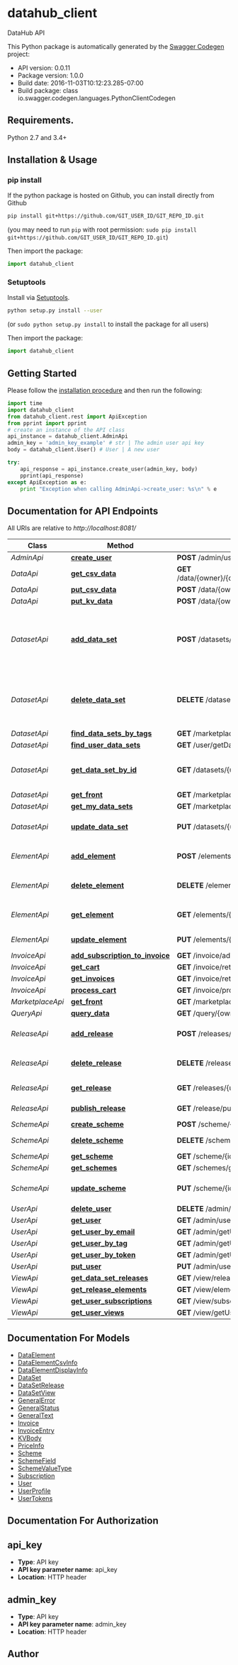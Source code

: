 # datahub_client
DataHub API

This Python package is automatically generated by the [Swagger Codegen](https://github.com/swagger-api/swagger-codegen) project:

- API version: 0.0.11
- Package version: 1.0.0
- Build date: 2016-11-03T10:12:23.285-07:00
- Build package: class io.swagger.codegen.languages.PythonClientCodegen

## Requirements.

Python 2.7 and 3.4+

## Installation & Usage
### pip install

If the python package is hosted on Github, you can install directly from Github

```sh
pip install git+https://github.com/GIT_USER_ID/GIT_REPO_ID.git
```
(you may need to run `pip` with root permission: `sudo pip install git+https://github.com/GIT_USER_ID/GIT_REPO_ID.git`)

Then import the package:
```python
import datahub_client 
```

### Setuptools

Install via [Setuptools](http://pypi.python.org/pypi/setuptools).

```sh
python setup.py install --user
```
(or `sudo python setup.py install` to install the package for all users)

Then import the package:
```python
import datahub_client
```

## Getting Started

Please follow the [installation procedure](#installation--usage) and then run the following:

```python
import time
import datahub_client
from datahub_client.rest import ApiException
from pprint import pprint
# create an instance of the API class
api_instance = datahub_client.AdminApi
admin_key = 'admin_key_example' # str | The admin user api key
body = datahub_client.User() # User | A new user

try:
    api_response = api_instance.create_user(admin_key, body)
    pprint(api_response)
except ApiException as e:
    print "Exception when calling AdminApi->create_user: %s\n" % e

```

## Documentation for API Endpoints

All URIs are relative to *http://localhost:8081/*

Class | Method | HTTP request | Description
------------ | ------------- | ------------- | -------------
*AdminApi* | [**create_user**](docs/AdminApi.md#create_user) | **POST** /admin/user | 
*DataApi* | [**get_csv_data**](docs/DataApi.md#get_csv_data) | **GET** /data/{owner}/{dataset}/{release}/{element}/getCSVBlock | 
*DataApi* | [**put_csv_data**](docs/DataApi.md#put_csv_data) | **POST** /data/{owner}/{dataset}/{release}/{element}/csv | 
*DataApi* | [**put_kv_data**](docs/DataApi.md#put_kv_data) | **POST** /data/{owner}/{dataset}/{release}/{element}/kv | 
*DatasetApi* | [**add_data_set**](docs/DatasetApi.md#add_data_set) | **POST** /datasets/{userId} | Create a new data set, associated with the given user id
*DatasetApi* | [**delete_data_set**](docs/DatasetApi.md#delete_data_set) | **DELETE** /datasets/{userId}/{dataSet} | Remove a data set and all releases and elements
*DatasetApi* | [**find_data_sets_by_tags**](docs/DatasetApi.md#find_data_sets_by_tags) | **GET** /marketplace/getByTag | 
*DatasetApi* | [**find_user_data_sets**](docs/DatasetApi.md#find_user_data_sets) | **GET** /user/getDataSets | 
*DatasetApi* | [**get_data_set_by_id**](docs/DatasetApi.md#get_data_set_by_id) | **GET** /datasets/{userId}/{dataSet} | Find a dataset for a user and a dataset
*DatasetApi* | [**get_front**](docs/DatasetApi.md#get_front) | **GET** /marketplace/getFront | 
*DatasetApi* | [**get_my_data_sets**](docs/DatasetApi.md#get_my_data_sets) | **GET** /marketplace/getMyDataSets | 
*DatasetApi* | [**update_data_set**](docs/DatasetApi.md#update_data_set) | **PUT** /datasets/{userId}/{dataSet} | Update an existing data set.
*ElementApi* | [**add_element**](docs/ElementApi.md#add_element) | **POST** /elements/{userId}/{dataSet}/{release} | Create a new open element
*ElementApi* | [**delete_element**](docs/ElementApi.md#delete_element) | **DELETE** /elements/{userId}/{dataSet}/{release}/{element} | Delete element information
*ElementApi* | [**get_element**](docs/ElementApi.md#get_element) | **GET** /elements/{userId}/{dataSet}/{release}/{element} | Get element information
*ElementApi* | [**update_element**](docs/ElementApi.md#update_element) | **PUT** /elements/{userId}/{dataSet}/{release}/{element} | Updates an element
*InvoiceApi* | [**add_subscription_to_invoice**](docs/InvoiceApi.md#add_subscription_to_invoice) | **GET** /invoice/addSubscription/{owner}/{dataset} | 
*InvoiceApi* | [**get_cart**](docs/InvoiceApi.md#get_cart) | **GET** /invoice/retrieveCurrent | 
*InvoiceApi* | [**get_invoices**](docs/InvoiceApi.md#get_invoices) | **GET** /invoice/retrieve | 
*InvoiceApi* | [**process_cart**](docs/InvoiceApi.md#process_cart) | **GET** /invoice/processCurrent | 
*MarketplaceApi* | [**get_front**](docs/MarketplaceApi.md#get_front) | **GET** /marketplace/getFront | 
*QueryApi* | [**query_data**](docs/QueryApi.md#query_data) | **GET** /query/{owner}/{dataset}/{release}/{element} | 
*ReleaseApi* | [**add_release**](docs/ReleaseApi.md#add_release) | **POST** /releases/{userId}/{dataSet} | Create a new open release
*ReleaseApi* | [**delete_release**](docs/ReleaseApi.md#delete_release) | **DELETE** /releases/{userId}/{dataSet}/{release} | Delete release information
*ReleaseApi* | [**get_release**](docs/ReleaseApi.md#get_release) | **GET** /releases/{userId}/{dataSet}/{release} | Get release information
*ReleaseApi* | [**publish_release**](docs/ReleaseApi.md#publish_release) | **GET** /release/publish/{userId}/{dataSet}/{release} | Publish a release
*SchemeApi* | [**create_scheme**](docs/SchemeApi.md#create_scheme) | **POST** /scheme/{id} | 
*SchemeApi* | [**delete_scheme**](docs/SchemeApi.md#delete_scheme) | **DELETE** /scheme/{id} | Remove a scheme
*SchemeApi* | [**get_scheme**](docs/SchemeApi.md#get_scheme) | **GET** /scheme/{id} | 
*SchemeApi* | [**get_schemes**](docs/SchemeApi.md#get_schemes) | **GET** /schemes/get | 
*SchemeApi* | [**update_scheme**](docs/SchemeApi.md#update_scheme) | **PUT** /scheme/{id} | Update an existing scheme.
*UserApi* | [**delete_user**](docs/UserApi.md#delete_user) | **DELETE** /admin/user/{userId} | 
*UserApi* | [**get_user**](docs/UserApi.md#get_user) | **GET** /admin/user/{userId} | 
*UserApi* | [**get_user_by_email**](docs/UserApi.md#get_user_by_email) | **GET** /admin/getUserByEmail | 
*UserApi* | [**get_user_by_tag**](docs/UserApi.md#get_user_by_tag) | **GET** /admin/getUserByTag | 
*UserApi* | [**get_user_by_token**](docs/UserApi.md#get_user_by_token) | **GET** /admin/getUserByToken | 
*UserApi* | [**put_user**](docs/UserApi.md#put_user) | **PUT** /admin/user/{userId} | 
*ViewApi* | [**get_data_set_releases**](docs/ViewApi.md#get_data_set_releases) | **GET** /view/releases/{userId}/{dataset} | 
*ViewApi* | [**get_release_elements**](docs/ViewApi.md#get_release_elements) | **GET** /view/elements/{userId}/{dataset}/{release} | 
*ViewApi* | [**get_user_subscriptions**](docs/ViewApi.md#get_user_subscriptions) | **GET** /view/subscriptions | 
*ViewApi* | [**get_user_views**](docs/ViewApi.md#get_user_views) | **GET** /view/getUserViews | 


## Documentation For Models

 - [DataElement](docs/DataElement.md)
 - [DataElementCsvInfo](docs/DataElementCsvInfo.md)
 - [DataElementDisplayInfo](docs/DataElementDisplayInfo.md)
 - [DataSet](docs/DataSet.md)
 - [DataSetRelease](docs/DataSetRelease.md)
 - [DataSetView](docs/DataSetView.md)
 - [GeneralError](docs/GeneralError.md)
 - [GeneralStatus](docs/GeneralStatus.md)
 - [GeneralText](docs/GeneralText.md)
 - [Invoice](docs/Invoice.md)
 - [InvoiceEntry](docs/InvoiceEntry.md)
 - [KVBody](docs/KVBody.md)
 - [PriceInfo](docs/PriceInfo.md)
 - [Scheme](docs/Scheme.md)
 - [SchemeField](docs/SchemeField.md)
 - [SchemeValueType](docs/SchemeValueType.md)
 - [Subscription](docs/Subscription.md)
 - [User](docs/User.md)
 - [UserProfile](docs/UserProfile.md)
 - [UserTokens](docs/UserTokens.md)


## Documentation For Authorization


## api_key

- **Type**: API key
- **API key parameter name**: api_key
- **Location**: HTTP header

## admin_key

- **Type**: API key
- **API key parameter name**: admin_key
- **Location**: HTTP header


## Author



